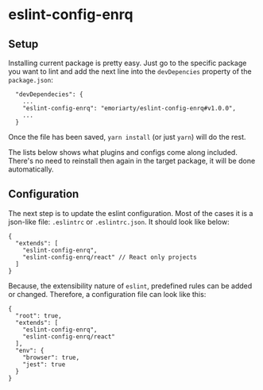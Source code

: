 # eslint-config-enrq


## Setup

Installing current package is pretty easy. Just go to the specific package you want to lint and add the next line into the `devDepencies` property of the `package.json`:

```
  "devDependecies": {
    ...
    "eslint-config-enrq": "emoriarty/eslint-config-enrq#v1.0.0",
    ...
  }
```

Once the file has been saved, `yarn install` (or just `yarn`) will do the rest.

The lists below shows what plugins and configs come along included. There's no need to reinstall then again in the target package, it will be done automatically.

## Configuration

The next step is to update the eslint configuration. Most of the cases it is a json-like file: `.eslintrc` or `.eslintrc.json`. It should look like below:

```
{
  "extends": [
    "eslint-config-enrq",
    "eslint-config-enrq/react" // React only projects
  ]
}
```

Because, the extensibility nature of `eslint`, predefined rules can be added or changed. Therefore, a configuration file can look like this:

```
{
  "root": true,
  "extends": [
    "eslint-config-enrq",
    "eslint-config-enrq/react"
  ],
  "env": {
    "browser": true,
    "jest": true
  }
}
```

